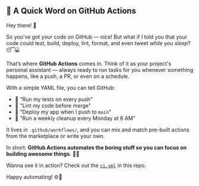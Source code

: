 ## 🚀 A Quick Word on GitHub Actions

Hey there! 👋

So you’ve got your code on GitHub — nice! But what if I told you that your code could test, build, deploy, lint, format, and even tweet *while you sleep*? 😴💻

That’s where **GitHub Actions** comes in. Think of it as your project's personal assistant — always ready to run tasks for you whenever something happens, like a push, a PR, or even on a schedule.

With a simple YAML file, you can tell GitHub:

- 👷 "Run my tests on every push"
- 🧹 "Lint my code before merge"
- 🚢 "Deploy my app when I push to `main`"
- 🔁 "Run a weekly cleanup every Monday at 6 AM"

It lives in `.github/workflows/`, and you can mix and match pre-built actions from the marketplace or write your own.

In short: **GitHub Actions automates the boring stuff so you can focus on building awesome things**. 🔧✨

Wanna see it in action? Check out the [`ci.yml`](.github/workflows/ci.yml) in this repo.

Happy automating! ⚙️🦾
